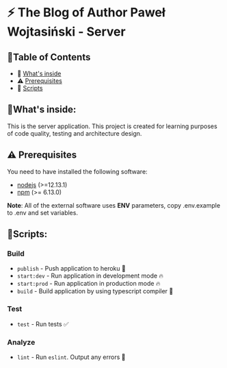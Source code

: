 # ⚡️ The Blog of Author Paweł Wojtasiński - Server

## 📖Table of Contents

- 👀 [What's inside](#whats-inside)
- ⚠️ [Prerequisites](#%EF%B8%8F-prerequisites)
- 📜 [Scripts](#scripts)

## 👀What's inside:

This is the server application. This project is created for learning purposes of code quality, testing and architecture design.

## ⚠️ Prerequisites

You need to have installed the following software:

- [nodejs](https://nodejs.org/en/) (>=12.13.1)
- [npm](https://npmjs.com/) (>= 6.13.0)

**Note**: All of the external software uses **ENV** parameters, copy .env.example to .env and set variables.

## 📜Scripts:

### Build

- `publish` - Push application to heroku 🚀
- `start:dev` - Run application in development mode 🔥
- `start:prod` - Run application in production mode 🔥
- `build` - Build application by using typescript compiler 👷

### Test

- `test` - Run tests ✅

### Analyze

- `lint` - Run `eslint`. Output any errors 🚨
